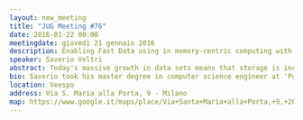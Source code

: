 ```yaml
---
layout: new_meeting
title: "JUG Meeting #76"
date: 2016-01-22 00:00
meetingdate: giovedì 21 gennaio 2016
description: Enabling Fast Data using in memory-centric computing with Tachyon
speaker: Saverio Veltri
abstract: Today's massive growth in data sets means that storage is increasingly becoming a bottleneck for system workloads. Memory becomes more important and popular because its cost is dropping, which makes possible to handle huge amount of data in it. Many frameworks like Spark take advantage of memory for fast access and processing. Anyway, there are some limitations; for example, data must be replicated for achieving fault-tolerance, garbage collector might drastically reduce performances or even cause failures and data can be shared across different frameworks or jobs. Tachyon, a project of UC-Berkeley’s AMPLab, is a good solution for getting rid of those limitations. In this talk we are going to discover why Tachyon helps to achieve memory throughput without unnecessary replication and still provides reliability. For instance, we are going do see how it can re-computes data using lineage If a computation fails, or how the system is able to manage data which exceeds memory capacity and how RDD can be stored in order to reduce garbage collector overhead. 
bio: Saverio took his master degree in computer science engineer at 'Politecnico di Milano' in 2006.  After that, he gained a strong experience in Java and mobile technologies (iOs and Android) working either in small environments or big companies. Afterwards, he bumped into reactive world and he became a certified Scala and Akka engineer. Not completely satisfied about that stuff, he is currently working in the fast data area at Radicalbit [http://radicalbit.io/](http://radicalbit.io/).
location: Veespo
address: Via S. Maria alla Porta, 9 - Milano
map: https://www.google.it/maps/place/Via+Santa+Maria+alla+Porta,+9,+20123+Milano/@45.4664129,9.1817829,17z/data=!4m2!3m1!1s0x4786c153a8292d05:0x4c6f0a73c08286b9
---
```

